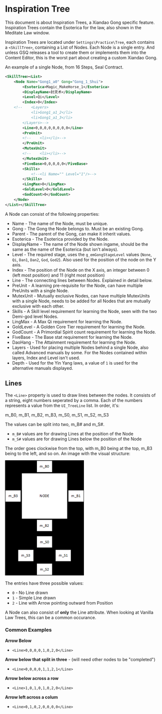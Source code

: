 # Inspiration Tree

This document is about Inspiration Trees, a Xiandao Gong specific feature. Inspiration Trees contain the Esoterica for the law, also shown in the Meditate Law window.

Inspiration Trees are located under `Settings\Practice\Tree`, each contains a `<SkillTree>`, containing a List of Nodes. Each Node is a single entry. And unless GSQ releases a tool to create them or implements them into the Content Editor, this is the worst part about creating a custom Xiandao Gong.

An example of a single Node, from 16 Steps, Seal Contract.
```xml
<SkillTree><List>	
	<Node Name="Gong1_a0" Gong="Gong_1_Shui">
		<Esoterica>Magic_MakeHorse_1</Esoterica>
		<DisplayName>封灵术</DisplayName>
		<Level>Qi</Level>
		<Index>0</Index>
	<!--	<Layers>
			<li>Gong1_a1_2</li>
			<li>Gong1_a1_3</li>
		</Layers>-->
		<Line>0,0,0,0,0,0,0,0</Line>
		<PreUnit>
		<!--	<li></li>-->
		</PreUnit>
		<MutexUnit>
		<!--	<li></li>-->
		</MutexUnit>
		<FiveBase>0,0,0,0,0</FiveBase>
		<Skills>
			<!--<li Name="" Level="1"/>-->
		</Skills>
		<LingMax>0</LingMax>
		<GoldLevel>0</GoldLevel>
		<GodCount>0</GodCount>
	</Node>
</List></SkillTree>
```

A Node can consist of the following properties:

- Name - The name of the Node, must be unique.
- Gong - The Gong the Node belongs to. Must be an existing Gong.
- Parent - The parent of the Gong, can make it inherit values.
- Esoterica - The Esoterica provided by the Node.
- DisplayName - The name of the Node shown ingame, should be the same as the name of the Esoterica (but isn't always).
- Level - The required stage, uses the `g_emGongStageLevel` values (`None`, `Qi`, `Dan1`, `Dan2`, `God`, `God2`). Also used for the position of the node on the Y axis.
- Index - The position of the Node on the X axis, an integer between 0 (left most position) and 11 (right most position)
- Line - The connecting lines between Nodes. Explained in detail below.
- PreUnit - A learning pre-requisite for the Node, can have multiple PreUnits with a single Node.
- MutexUnit - Mutually exclusive Nodes, can have multiple MutexUnits with a single Node, needs to be added for all Nodes that are mutually exclusive with each other.
- Skills - A Skill level requirement for learning the Node, seen with the two Demi-god level Nodes.
- LingMax - A Max Qi requirement for learning the Node.
- GoldLevel - A Golden Core Tier requirement for learning the Node.
- GodCount - A Primordial Spirit count requirement for learning the Node.
- FiveBase - The Base stat requirement for learning the Node.
- DaoHang - The Attainment requirement for learning the Node.
- Layers - Used for placing multiple Nodes behind a single Node, also called Advanced manuals by some. For the Nodes contained within layers, Index and Level isn't used.
- Depth - Used for the Yin Yang laws, a value of `1` is used for the alternative manuals displayed.

## Lines

The `<Line>` property is used to draw lines between the nodes. It consists of a string, eight numbers seperated by a comma. Each of the numbers represents a value from the `UI_TreeLine` list. In order, it's:

m_B0, m_B1, m_B2, m_B3, m_S0, m_S1, m_S2, m_S3

The values can be split into two, m_B# and m_S#.

* `m_B#` values are for drawing Lines at the position of the Node
* `m_S#` values are for drawing Lines below the position of the Node

The order goes clockwise from the top, with m_B0 being at the top, m_B3 being to the left, and so on. An image with the visual structure:

![Example Structure](image_resources/Inspiration_Tree_Node_lines.png)

The entries have three possible values:
* `0` - No Line drawn
* `1` - Simple Line drawn
* `2` - Line with Arrow pointing outward from Position

A Node can also consist of **only** the Line attribute. When looking at Vanilla Law Trees, this can be a common occurance.

### Common Examples

**Arrow Below**
* `<Line>0,0,0,0,1,0,2,0</Line>`

**Arrow below that split in three** - (will need other nodes to be "completed")
* `<Line>0,0,0,0,1,1,2,1</Line>`

**Arrow below across a row**
* `<Line>1,0,1,0,1,0,2,0</Line>`

**Arrow left across a colum**
* `<Line>0,1,0,2,0,0,0,0</Line>`